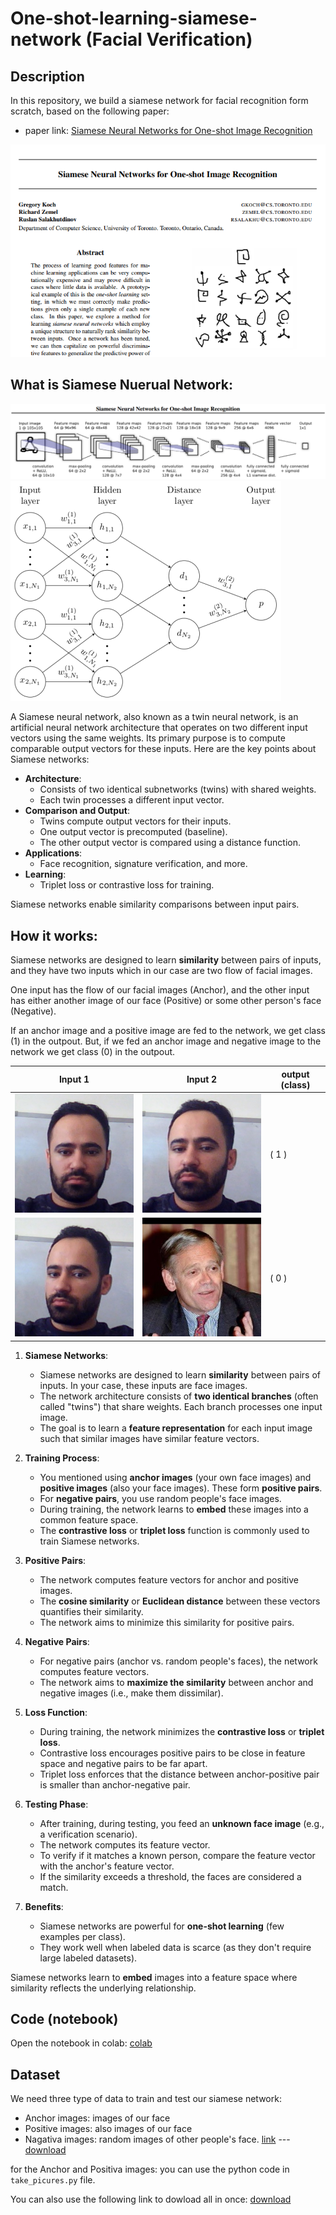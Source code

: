 # One-shot-learning-siamese-network (Facial Verification)

## Description
In this repository, we build a siamese network for facial recognition form scratch, based on the following paper:
- paper link: [Siamese Neural Networks for One-shot Image Recognition](https://www.cs.cmu.edu/~rsalakhu/papers/oneshot1.pdf)

![alt](./files/paper.PNG)

## What is Siamese Nuerual Network:
![alt](./files/architecture.PNG)
![alt](./files/architecture2.PNG)

A Siamese neural network, also known as a twin neural network, is an artificial neural network architecture that operates on two different input vectors using the same weights. Its primary purpose is to compute comparable output vectors for these inputs. Here are the key points about Siamese networks:

- **Architecture**:
  - Consists of two identical subnetworks (twins) with shared weights.
  - Each twin processes a different input vector.
- **Comparison and Output**:
  - Twins compute output vectors for their inputs.
  - One output vector is precomputed (baseline).
  - The other output vector is compared using a distance function.
- **Applications**:
  - Face recognition, signature verification, and more.
- **Learning**:
  - Triplet loss or contrastive loss for training.

Siamese networks enable similarity comparisons between input pairs.

## How it works:

Siamese networks are designed to learn **similarity** between pairs of inputs, and they have two inputs which in our case are two flow of facial images.

One input has the flow of our facial images (Anchor), and the other input has either another image of our face (Positive) or some other person's face (Negative).

If an anchor image and a positive image are fed to the network, we get class (1) in the outpout. But, if we fed an anchor image and negative image to the network we get class (0) in the outpout.

| Input 1  | Input 2   | output (class)   |
|-------------- | -------------- | -------------- |
| ![anchor1](./files/anchor1.jpg)    | ![positive](./files/positive.jpg)     | ( 1 )     |
| ![anchor2](./files/anchor2.jpg)    | ![negative](./files/negative.PNG)     | ( 0 )     |



1. **Siamese Networks**:
   - Siamese networks are designed to learn **similarity** between pairs of inputs. In your case, these inputs are face images.
   - The network architecture consists of **two identical branches** (often called "twins") that share weights. Each branch processes one input image.
   - The goal is to learn a **feature representation** for each input image such that similar images have similar feature vectors.

2. **Training Process**:
   - You mentioned using **anchor images** (your own face images) and **positive images** (also your face images). These form **positive pairs**.
   - For **negative pairs**, you use random people's face images.
   - During training, the network learns to **embed** these images into a common feature space.
   - The **contrastive loss** or **triplet loss** function is commonly used to train Siamese networks.

3. **Positive Pairs**:
   - The network computes feature vectors for anchor and positive images.
   - The **cosine similarity** or **Euclidean distance** between these vectors quantifies their similarity.
   - The network aims to minimize this similarity for positive pairs.

4. **Negative Pairs**:
   - For negative pairs (anchor vs. random people's faces), the network computes feature vectors.
   - The network aims to **maximize the similarity** between anchor and negative images (i.e., make them dissimilar).

5. **Loss Function**:
   - During training, the network minimizes the **contrastive loss** or **triplet loss**.
   - Contrastive loss encourages positive pairs to be close in feature space and negative pairs to be far apart.
   - Triplet loss enforces that the distance between anchor-positive pair is smaller than anchor-negative pair.

6. **Testing Phase**:
   - After training, during testing, you feed an **unknown face image** (e.g., a verification scenario).
   - The network computes its feature vector.
   - To verify if it matches a known person, compare the feature vector with the anchor's feature vector.
   - If the similarity exceeds a threshold, the faces are considered a match.

7. **Benefits**:
   - Siamese networks are powerful for **one-shot learning** (few examples per class).
   - They work well when labeled data is scarce (as they don't require large labeled datasets).

Siamese networks learn to **embed** images into a feature space where similarity reflects the underlying relationship.




## Code (notebook)

Open the notebook in colab:
[colab](https://)


## Dataset
We need three type of data to train and test our siamese network:

- Anchor images: images of our face
- Positive images: also images of our face
- Nagativa images: random images of other people's face. [link](https://vis-www.cs.umass.edu/lfw/#download) ---
[download](http://vis-www.cs.umass.edu/lfw/lfw.tgz)

for the Anchor and Positiva images: you can use the python code in  ``` take_picures.py ``` file.

You can also use the following link to dowload all in once: 
[download](https://drive.google.com/drive/folders/1-4KAStGQgStFQD4IVU-dwf6GQXw-HS88?usp=sharing) 

